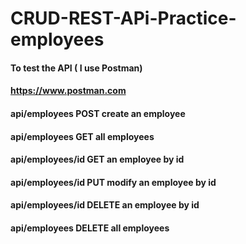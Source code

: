 # CRUD-REST-APi-Practice-employees

#### To test the API ( I use Postman)
#### https://www.postman.com

#### api/employees POST create an employee
#### api/employees GET all employees
#### api/employees/id GET an employee by id
#### api/employees/id PUT modify an employee by id
#### api/employees/id DELETE an employee by id
#### api/employees DELETE all employees
